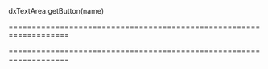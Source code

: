 <!--id-->dxTextArea.getButton(name)<!--/id-->
===================================================================
<!--hidden--><!--/hidden-->
===================================================================


